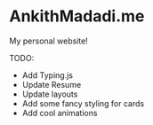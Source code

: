 # AnkithMadadi.me
My personal website!



TODO:

- Add Typing.js
- Update Resume 
- Update layouts
- Add some fancy styling for cards
- Add cool animations
